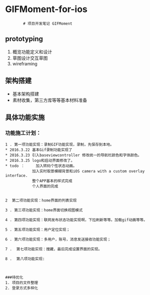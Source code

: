 # GIFMoment-for-ios
			# 项目开发笔记 GIFMoment

## prototyping			
1. 概览功能定义和设计
2. 草图设计交互草图
3. wireframing
 			
## 架构搭建
- 基本架构搭建
- 素材收集，第三方库等等基本材料准备
## 具体功能实施
### 功能施工计划：
	1 . 第一项功能实现：录制GIF功能实现，录制，先保存到本地。
	* 2016.3.22 基本Gif录制功能实现了
	* 2016.3.23 引入baseviewcontroller 修改统一的导航栏颜色和字体颜色。
	* 2016.3.25 logo和启动界面修改了。
	* todo ：	 加入转码个性状态动画。	
				加入实时取景模糊背景和iOS camera with a custom overlay interface.
				整个APP基本的样式完成
				个人界面的完成


	2  第二项功能实现：home界面的列表实现

	3 . 第三项功能实现：home界面切换视图模式

	4 . 第四项功能实现：联网发布状态功能实现啊，下拉刷新等等。加载gif动画等等。

	5 . 第五项功能实现：用户定位实现；

	6 . 第六项功能实现：多用户，账号，消息发送接收功能实现；

	7 .  第七项功能实现：搜藏，最后完成设置界面的实现。

	8 .  第八项功能实现: 
	
	
	
	###待优化
	1. 项目的文件整理
	2. 登录方式多样化
